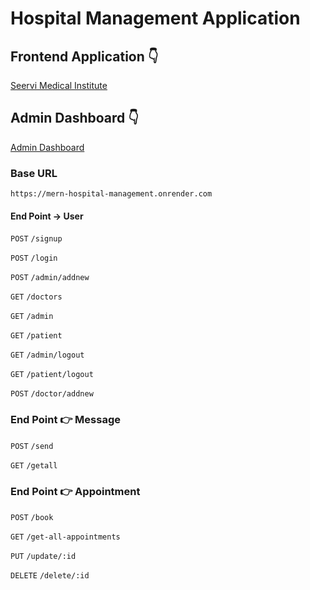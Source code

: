 # Hospital Management Application

## Frontend Application 👇

[Seervi Medical Institute](https://mern-hospital-management-1.onrender.com/)

## Admin Dashboard 👇

[Admin Dashboard](https://admin-dashboard-qdw6.onrender.com/)

### Base URL

`https://mern-hospital-management.onrender.com`

#### End Point -> User

`POST` `/signup`

`POST` `/login`

`POST` `/admin/addnew`

`GET` `/doctors`

`GET` `/admin`

`GET` `/patient`

`GET` `/admin/logout`

`GET` `/patient/logout`

`POST` `/doctor/addnew`

### End Point 👉 Message

`POST` `/send`

`GET` `/getall`

### End Point 👉 Appointment

`POST` `/book`

`GET` `/get-all-appointments`

`PUT` `/update/:id`

`DELETE` `/delete/:id`

